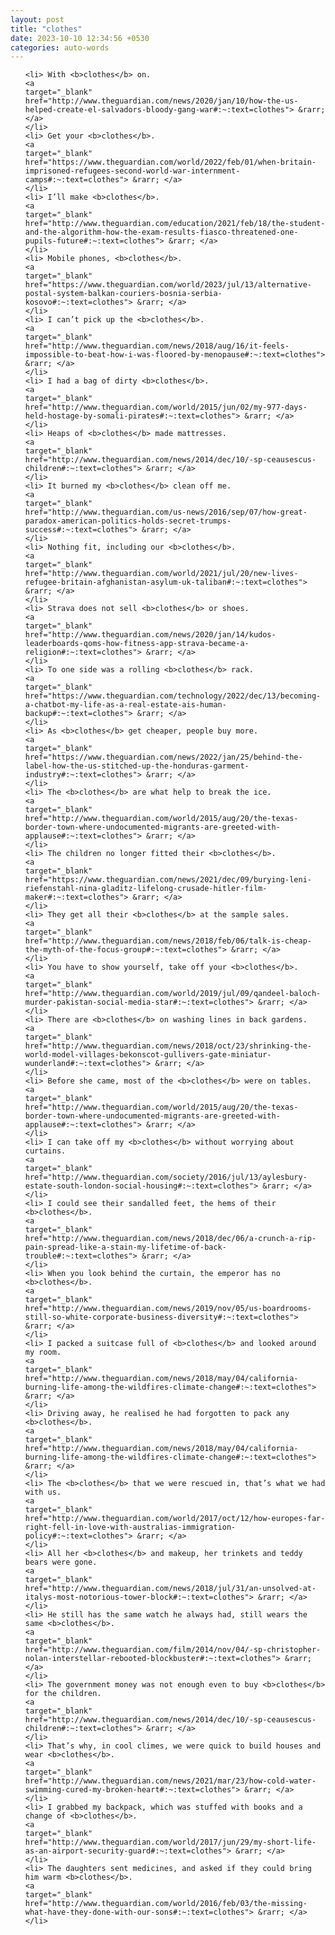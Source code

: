 ```yaml
---
layout: post
title: "clothes"
date: 2023-10-10 12:34:56 +0530
categories: auto-words
---
```

<ol>

    <li> With <b>clothes</b> on.
    <a 
    target="_blank" 
    href="http://www.theguardian.com/news/2020/jan/10/how-the-us-helped-create-el-salvadors-bloody-gang-war#:~:text=clothes"> &rarr; </a>
    </li>
    <li> Get your <b>clothes</b>.
    <a 
    target="_blank" 
    href="https://www.theguardian.com/world/2022/feb/01/when-britain-imprisoned-refugees-second-world-war-internment-camps#:~:text=clothes"> &rarr; </a>
    </li>
    <li> I’ll make <b>clothes</b>.
    <a 
    target="_blank" 
    href="http://www.theguardian.com/education/2021/feb/18/the-student-and-the-algorithm-how-the-exam-results-fiasco-threatened-one-pupils-future#:~:text=clothes"> &rarr; </a>
    </li>
    <li> Mobile phones, <b>clothes</b>.
    <a 
    target="_blank" 
    href="https://www.theguardian.com/world/2023/jul/13/alternative-postal-system-balkan-couriers-bosnia-serbia-kosovo#:~:text=clothes"> &rarr; </a>
    </li>
    <li> I can’t pick up the <b>clothes</b>.
    <a 
    target="_blank" 
    href="http://www.theguardian.com/news/2018/aug/16/it-feels-impossible-to-beat-how-i-was-floored-by-menopause#:~:text=clothes"> &rarr; </a>
    </li>
    <li> I had a bag of dirty <b>clothes</b>.
    <a 
    target="_blank" 
    href="http://www.theguardian.com/world/2015/jun/02/my-977-days-held-hostage-by-somali-pirates#:~:text=clothes"> &rarr; </a>
    </li>
    <li> Heaps of <b>clothes</b> made mattresses.
    <a 
    target="_blank" 
    href="http://www.theguardian.com/news/2014/dec/10/-sp-ceausescus-children#:~:text=clothes"> &rarr; </a>
    </li>
    <li> It burned my <b>clothes</b> clean off me.
    <a 
    target="_blank" 
    href="http://www.theguardian.com/us-news/2016/sep/07/how-great-paradox-american-politics-holds-secret-trumps-success#:~:text=clothes"> &rarr; </a>
    </li>
    <li> Nothing fit, including our <b>clothes</b>.
    <a 
    target="_blank" 
    href="http://www.theguardian.com/world/2021/jul/20/new-lives-refugee-britain-afghanistan-asylum-uk-taliban#:~:text=clothes"> &rarr; </a>
    </li>
    <li> Strava does not sell <b>clothes</b> or shoes.
    <a 
    target="_blank" 
    href="http://www.theguardian.com/news/2020/jan/14/kudos-leaderboards-qoms-how-fitness-app-strava-became-a-religion#:~:text=clothes"> &rarr; </a>
    </li>
    <li> To one side was a rolling <b>clothes</b> rack.
    <a 
    target="_blank" 
    href="https://www.theguardian.com/technology/2022/dec/13/becoming-a-chatbot-my-life-as-a-real-estate-ais-human-backup#:~:text=clothes"> &rarr; </a>
    </li>
    <li> As <b>clothes</b> get cheaper, people buy more.
    <a 
    target="_blank" 
    href="https://www.theguardian.com/news/2022/jan/25/behind-the-label-how-the-us-stitched-up-the-honduras-garment-industry#:~:text=clothes"> &rarr; </a>
    </li>
    <li> The <b>clothes</b> are what help to break the ice.
    <a 
    target="_blank" 
    href="http://www.theguardian.com/world/2015/aug/20/the-texas-border-town-where-undocumented-migrants-are-greeted-with-applause#:~:text=clothes"> &rarr; </a>
    </li>
    <li> The children no longer fitted their <b>clothes</b>.
    <a 
    target="_blank" 
    href="https://www.theguardian.com/news/2021/dec/09/burying-leni-riefenstahl-nina-gladitz-lifelong-crusade-hitler-film-maker#:~:text=clothes"> &rarr; </a>
    </li>
    <li> They get all their <b>clothes</b> at the sample sales.
    <a 
    target="_blank" 
    href="http://www.theguardian.com/news/2018/feb/06/talk-is-cheap-the-myth-of-the-focus-group#:~:text=clothes"> &rarr; </a>
    </li>
    <li> You have to show yourself, take off your <b>clothes</b>.
    <a 
    target="_blank" 
    href="http://www.theguardian.com/world/2019/jul/09/qandeel-baloch-murder-pakistan-social-media-star#:~:text=clothes"> &rarr; </a>
    </li>
    <li> There are <b>clothes</b> on washing lines in back gardens.
    <a 
    target="_blank" 
    href="http://www.theguardian.com/news/2018/oct/23/shrinking-the-world-model-villages-bekonscot-gullivers-gate-miniatur-wunderland#:~:text=clothes"> &rarr; </a>
    </li>
    <li> Before she came, most of the <b>clothes</b> were on tables.
    <a 
    target="_blank" 
    href="http://www.theguardian.com/world/2015/aug/20/the-texas-border-town-where-undocumented-migrants-are-greeted-with-applause#:~:text=clothes"> &rarr; </a>
    </li>
    <li> I can take off my <b>clothes</b> without worrying about curtains.
    <a 
    target="_blank" 
    href="http://www.theguardian.com/society/2016/jul/13/aylesbury-estate-south-london-social-housing#:~:text=clothes"> &rarr; </a>
    </li>
    <li> I could see their sandalled feet, the hems of their <b>clothes</b>.
    <a 
    target="_blank" 
    href="http://www.theguardian.com/news/2018/dec/06/a-crunch-a-rip-pain-spread-like-a-stain-my-lifetime-of-back-trouble#:~:text=clothes"> &rarr; </a>
    </li>
    <li> When you look behind the curtain, the emperor has no <b>clothes</b>.
    <a 
    target="_blank" 
    href="http://www.theguardian.com/news/2019/nov/05/us-boardrooms-still-so-white-corporate-business-diversity#:~:text=clothes"> &rarr; </a>
    </li>
    <li> I packed a suitcase full of <b>clothes</b> and looked around my room.
    <a 
    target="_blank" 
    href="http://www.theguardian.com/news/2018/may/04/california-burning-life-among-the-wildfires-climate-change#:~:text=clothes"> &rarr; </a>
    </li>
    <li> Driving away, he realised he had forgotten to pack any <b>clothes</b>.
    <a 
    target="_blank" 
    href="http://www.theguardian.com/news/2018/may/04/california-burning-life-among-the-wildfires-climate-change#:~:text=clothes"> &rarr; </a>
    </li>
    <li> The <b>clothes</b> that we were rescued in, that’s what we had with us.
    <a 
    target="_blank" 
    href="http://www.theguardian.com/world/2017/oct/12/how-europes-far-right-fell-in-love-with-australias-immigration-policy#:~:text=clothes"> &rarr; </a>
    </li>
    <li> All her <b>clothes</b> and makeup, her trinkets and teddy bears were gone.
    <a 
    target="_blank" 
    href="http://www.theguardian.com/news/2018/jul/31/an-unsolved-at-italys-most-notorious-tower-block#:~:text=clothes"> &rarr; </a>
    </li>
    <li> He still has the same watch he always had, still wears the same <b>clothes</b>.
    <a 
    target="_blank" 
    href="http://www.theguardian.com/film/2014/nov/04/-sp-christopher-nolan-interstellar-rebooted-blockbuster#:~:text=clothes"> &rarr; </a>
    </li>
    <li> The government money was not enough even to buy <b>clothes</b> for the children.
    <a 
    target="_blank" 
    href="http://www.theguardian.com/news/2014/dec/10/-sp-ceausescus-children#:~:text=clothes"> &rarr; </a>
    </li>
    <li> That’s why, in cool climes, we were quick to build houses and wear <b>clothes</b>.
    <a 
    target="_blank" 
    href="http://www.theguardian.com/news/2021/mar/23/how-cold-water-swimming-cured-my-broken-heart#:~:text=clothes"> &rarr; </a>
    </li>
    <li> I grabbed my backpack, which was stuffed with books and a change of <b>clothes</b>.
    <a 
    target="_blank" 
    href="http://www.theguardian.com/world/2017/jun/29/my-short-life-as-an-airport-security-guard#:~:text=clothes"> &rarr; </a>
    </li>
    <li> The daughters sent medicines, and asked if they could bring him warm <b>clothes</b>.
    <a 
    target="_blank" 
    href="http://www.theguardian.com/world/2016/feb/03/the-missing-what-have-they-done-with-our-sons#:~:text=clothes"> &rarr; </a>
    </li>
